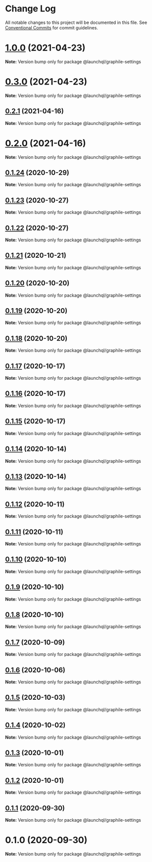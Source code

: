 # Change Log

All notable changes to this project will be documented in this file.
See [Conventional Commits](https://conventionalcommits.org) for commit guidelines.

# [1.0.0](https://github.com/launchql/launchql/compare/@launchql/graphile-settings@0.3.0...@launchql/graphile-settings@1.0.0) (2021-04-23)

**Note:** Version bump only for package @launchql/graphile-settings





# [0.3.0](https://github.com/launchql/launchql/compare/@launchql/graphile-settings@0.2.1...@launchql/graphile-settings@0.3.0) (2021-04-23)

**Note:** Version bump only for package @launchql/graphile-settings





## [0.2.1](https://github.com/launchql/launchql/compare/@launchql/graphile-settings@0.2.0...@launchql/graphile-settings@0.2.1) (2021-04-16)

**Note:** Version bump only for package @launchql/graphile-settings





# [0.2.0](https://github.com/launchql/launchql/compare/@launchql/graphile-settings@0.1.24...@launchql/graphile-settings@0.2.0) (2021-04-16)

**Note:** Version bump only for package @launchql/graphile-settings





## [0.1.24](https://github.com/launchql/launchql/compare/@launchql/graphile-settings@0.1.23...@launchql/graphile-settings@0.1.24) (2020-10-29)

**Note:** Version bump only for package @launchql/graphile-settings





## [0.1.23](https://github.com/launchql/launchql/compare/@launchql/graphile-settings@0.1.22...@launchql/graphile-settings@0.1.23) (2020-10-27)

**Note:** Version bump only for package @launchql/graphile-settings





## [0.1.22](https://github.com/launchql/launchql/compare/@launchql/graphile-settings@0.1.21...@launchql/graphile-settings@0.1.22) (2020-10-27)

**Note:** Version bump only for package @launchql/graphile-settings





## [0.1.21](https://github.com/launchql/launchql/compare/@launchql/graphile-settings@0.1.20...@launchql/graphile-settings@0.1.21) (2020-10-21)

**Note:** Version bump only for package @launchql/graphile-settings





## [0.1.20](https://github.com/launchql/launchql/compare/@launchql/graphile-settings@0.1.19...@launchql/graphile-settings@0.1.20) (2020-10-20)

**Note:** Version bump only for package @launchql/graphile-settings





## [0.1.19](https://github.com/launchql/launchql/compare/@launchql/graphile-settings@0.1.18...@launchql/graphile-settings@0.1.19) (2020-10-20)

**Note:** Version bump only for package @launchql/graphile-settings





## [0.1.18](https://github.com/launchql/launchql/compare/@launchql/graphile-settings@0.1.17...@launchql/graphile-settings@0.1.18) (2020-10-20)

**Note:** Version bump only for package @launchql/graphile-settings





## [0.1.17](https://github.com/launchql/launchql/compare/@launchql/graphile-settings@0.1.16...@launchql/graphile-settings@0.1.17) (2020-10-17)

**Note:** Version bump only for package @launchql/graphile-settings





## [0.1.16](https://github.com/launchql/launchql/compare/@launchql/graphile-settings@0.1.15...@launchql/graphile-settings@0.1.16) (2020-10-17)

**Note:** Version bump only for package @launchql/graphile-settings





## [0.1.15](https://github.com/launchql/launchql/compare/@launchql/graphile-settings@0.1.14...@launchql/graphile-settings@0.1.15) (2020-10-17)

**Note:** Version bump only for package @launchql/graphile-settings





## [0.1.14](https://github.com/launchql/launchql/compare/@launchql/graphile-settings@0.1.13...@launchql/graphile-settings@0.1.14) (2020-10-14)

**Note:** Version bump only for package @launchql/graphile-settings





## [0.1.13](https://github.com/launchql/launchql/compare/@launchql/graphile-settings@0.1.12...@launchql/graphile-settings@0.1.13) (2020-10-14)

**Note:** Version bump only for package @launchql/graphile-settings





## [0.1.12](https://github.com/launchql/launchql/compare/@launchql/graphile-settings@0.1.11...@launchql/graphile-settings@0.1.12) (2020-10-11)

**Note:** Version bump only for package @launchql/graphile-settings





## [0.1.11](https://github.com/launchql/launchql/compare/@launchql/graphile-settings@0.1.10...@launchql/graphile-settings@0.1.11) (2020-10-11)

**Note:** Version bump only for package @launchql/graphile-settings





## [0.1.10](https://github.com/launchql/launchql/compare/@launchql/graphile-settings@0.1.9...@launchql/graphile-settings@0.1.10) (2020-10-10)

**Note:** Version bump only for package @launchql/graphile-settings





## [0.1.9](https://github.com/launchql/launchql/compare/@launchql/graphile-settings@0.1.8...@launchql/graphile-settings@0.1.9) (2020-10-10)

**Note:** Version bump only for package @launchql/graphile-settings





## [0.1.8](https://github.com/launchql/launchql/compare/@launchql/graphile-settings@0.1.7...@launchql/graphile-settings@0.1.8) (2020-10-10)

**Note:** Version bump only for package @launchql/graphile-settings





## [0.1.7](https://github.com/launchql/launchql/compare/@launchql/graphile-settings@0.1.6...@launchql/graphile-settings@0.1.7) (2020-10-09)

**Note:** Version bump only for package @launchql/graphile-settings





## [0.1.6](https://github.com/launchql/launchql/compare/@launchql/graphile-settings@0.1.5...@launchql/graphile-settings@0.1.6) (2020-10-06)

**Note:** Version bump only for package @launchql/graphile-settings





## [0.1.5](https://github.com/launchql/launchql/compare/@launchql/graphile-settings@0.1.4...@launchql/graphile-settings@0.1.5) (2020-10-03)

**Note:** Version bump only for package @launchql/graphile-settings





## [0.1.4](https://github.com/launchql/launchql/compare/@launchql/graphile-settings@0.1.3...@launchql/graphile-settings@0.1.4) (2020-10-02)

**Note:** Version bump only for package @launchql/graphile-settings





## [0.1.3](https://github.com/launchql/launchql/compare/@launchql/graphile-settings@0.1.2...@launchql/graphile-settings@0.1.3) (2020-10-01)

**Note:** Version bump only for package @launchql/graphile-settings





## [0.1.2](https://github.com/launchql/launchql/compare/@launchql/graphile-settings@0.1.1...@launchql/graphile-settings@0.1.2) (2020-10-01)

**Note:** Version bump only for package @launchql/graphile-settings





## [0.1.1](https://github.com/launchql/launchql/compare/@launchql/graphile-settings@0.1.0...@launchql/graphile-settings@0.1.1) (2020-09-30)

**Note:** Version bump only for package @launchql/graphile-settings





# 0.1.0 (2020-09-30)

**Note:** Version bump only for package @launchql/graphile-settings
